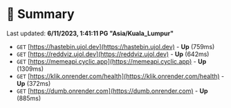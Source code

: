 # 📖 Summary
Last updated: **6/11/2023, 1:41:11 PG "Asia/Kuala_Lumpur"**

- `GET` [https://hastebin.ujol.dev](https://hastebin.ujol.dev) - **Up** (759ms)
- `GET` [https://reddviz.ujol.dev](https://reddviz.ujol.dev) - **Up** (642ms)
- `GET` [https://memeapi.cyclic.app](https://memeapi.cyclic.app) - **Up** (1309ms)
- `GET` [https://klik.onrender.com/health](https://klik.onrender.com/health) - **Up** (372ms)
- `GET` [https://dumb.onrender.com](https://dumb.onrender.com) - **Up** (885ms)
